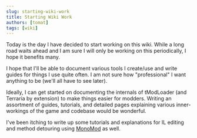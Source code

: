 ```yaml
---
slug: starting-wiki-work
title: Starting Wiki Work
authors: [tomat]
tags: [wiki]
---
```


Today is the day I have decided to start working on this wiki. While a long road waits ahead and I am sure I will only be working on this periodically, I hope it benefits many.

<!--truncate-->

I hope that I'll be able to document various tools I create/use and write guides for things I use quite often. I am not sure how "professional" I want anything to be (we'll all have to see later).

Ideally, I can get started on documenting the internals of tModLoader (and Terraria by extension) to make things easier for modders. Writing an assortment of guides, tutorials, and detailed pages explaining various inner-workings of the game and codebase would be wonderful.

I've been itching to write up some tutorials and explanations for IL editing and method detouring using [MonoMod](https://github.com/MonoMod/MonoMod) as well.
